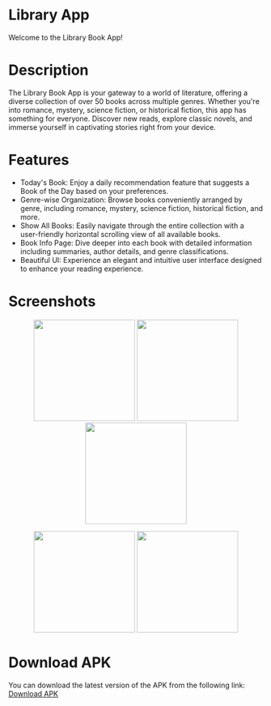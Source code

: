# Library App

Welcome to the Library Book App!

# Description
The Library Book App is your gateway to a world of literature, offering a diverse collection of over 50 books across multiple genres. Whether you're into romance, mystery, science fiction, or historical fiction, this app has something for everyone. Discover new reads, explore classic novels, and immerse yourself in captivating stories right from your device.

# Features

- Today's Book: Enjoy a daily recommendation feature that suggests a Book of the Day based on your preferences.
- Genre-wise Organization: Browse books conveniently arranged by genre, including romance, mystery, science fiction, historical fiction, and more.
- Show All Books: Easily navigate through the entire collection with a user-friendly horizontal scrolling view of all available books.
- Book Info Page: Dive deeper into each book with detailed information including summaries, author details, and genre classifications.
- Beautiful UI: Experience an elegant and intuitive user interface designed to enhance your reading experience.

# Screenshots
<p align="center">
  <img src="https://drive.google.com/uc?export=view&id=1UaI1liQl9jbqSnius35Zrdz-oM3z6jqW" width="200" />
  <img src="https://drive.google.com/uc?export=view&id=1UsUSzFlCjdUWAcKNYwRC6zQHUo9CQV1j" width="200" />
  <img src="https://drive.google.com/uc?export=view&id=1UvWd7lp5S9snwZNvpZN3oRyt_kSBchdu" width="200" />
</p>
<p align="center">
  <img src="https://drive.google.com/uc?export=view&id=1UzOR3QwYOLcjnhqITNSU-5E8Ka16b3zc" width="200" />
  <img src="https://drive.google.com/uc?export=view&id=1V-x7oTf4F9zYicOEg4OKt5CM-AC5KtUl" width="200" />
</p>

# Download APK
You can download the latest version of the APK from the following link:
[Download APK](https://drive.google.com/file/d/1V3IY7vAbSJFaQa-_pO2pKFo3DclSROJ8/view?usp=drivesdk)
